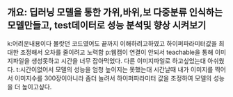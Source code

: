 ## 개요: 딥러닝 모델을 통한 가위,바위,보 다중분류 인식하는 모델만들고, test데이터로 성능 분석및 향상 시켜보기

k:어려운내용이다 몰랏던 코드였어도 끝까지 이해하려고하였고 하이퍼파라미터값을 최대한 조정해서 오차를 줄이려고 노력함
p:웹캠이 연결이 안되서 teachable을 통해 이미지파일을 생성못하고 시간을 너무 잡아먹었다. 다른 이미지파일로 하고싶었는대 아쉬웠다. 
t:시간이없어서 모델의 성능을 엄청 높이지는 못했는대 시간날때 내가 이미지를 찍어서 이미지수를 300장이아니라 좀더 늘려서 하이퍼파라미터 값을 조정하여 모델의 성능을 더 높이고싶다.


